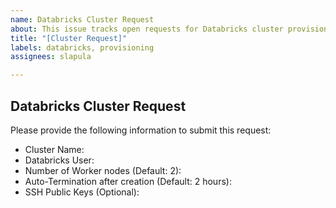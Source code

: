 ```yaml
---
name: Databricks Cluster Request
about: This issue tracks open requests for Databricks cluster provisioning
title: "[Cluster Request]"
labels: databricks, provisioning
assignees: slapula

---
```


## Databricks Cluster Request

Please provide the following information to submit this request:

* Cluster Name:
* Databricks User:
* Number of Worker nodes (Default: 2):
* Auto-Termination after creation (Default: 2 hours):
* SSH Public Keys (Optional):
